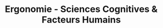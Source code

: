 ---
title: Ergonomie - Sciences Cognitives & Facteurs Humains
organization: Université Aix-Marseille I
location: Aix en Provence, France
start: 2003-09-01
end: 2008-09-01
---